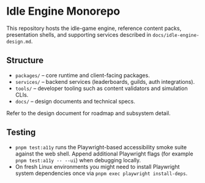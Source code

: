 # Idle Engine Monorepo

This repository hosts the idle-game engine, reference content packs, presentation shells, and supporting services described in `docs/idle-engine-design.md`.

## Structure
- `packages/` – core runtime and client-facing packages.
- `services/` – backend services (leaderboards, guilds, auth integrations).
- `tools/` – developer tooling such as content validators and simulation CLIs.
- `docs/` – design documents and technical specs.

Refer to the design document for roadmap and subsystem detail.

## Testing
- `pnpm test:a11y` runs the Playwright-based accessibility smoke suite against the web shell. Append additional Playwright flags (for example `pnpm test:a11y -- --ui`) when debugging locally.
- On fresh Linux environments you might need to install Playwright system dependencies once via `pnpm exec playwright install-deps`.
